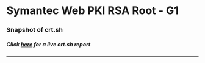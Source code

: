# Symantec Web PKI RSA Root - G1
### Snapshot of crt.sh
##### Click [here](https://crt.sh/?q=92DB394647CFE122573A99E49D94D9A1F6412EA3A04D78B44A5044C402110ACE) for a live crt.sh report

---
